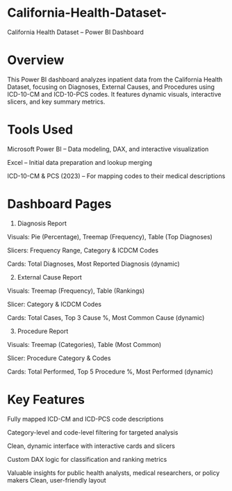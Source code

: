 # California-Health-Dataset-
California Health Dataset – Power BI Dashboard

# Overview

This Power BI dashboard analyzes inpatient data from the California Health Dataset, focusing on Diagnoses, External Causes, and Procedures using ICD-10-CM and ICD-10-PCS codes. It features dynamic visuals, interactive slicers, and key summary metrics.

# Tools Used

Microsoft Power BI – Data modeling, DAX, and interactive visualization

Excel – Initial data preparation and lookup merging

ICD-10-CM & PCS (2023) – For mapping codes to their medical descriptions

# Dashboard Pages

1. Diagnosis Report

Visuals: Pie (Percentage), Treemap (Frequency), Table (Top Diagnoses)

Slicers: Frequency Range, Category & ICDCM Codes

Cards: Total Diagnoses, Most Reported Diagnosis (dynamic)


2. External Cause Report

Visuals: Treemap (Frequency), Table (Rankings)

Slicer: Category & ICDCM Codes

Cards: Total Cases, Top 3 Cause %, Most Common Cause (dynamic)


3. Procedure Report

Visuals: Treemap (Categories), Table (Most Common)

Slicer: Procedure Category & Codes

Cards: Total Performed, Top 5 Procedure %, Most Performed (dynamic)

# Key Features

Fully mapped ICD-CM and ICD-PCS code descriptions

Category-level and code-level filtering for targeted analysis

Clean, dynamic interface with interactive cards and slicers

Custom DAX logic for classification and ranking metrics

Valuable insights for public health analysts, medical researchers, or policy makers
Clean, user-friendly layout
